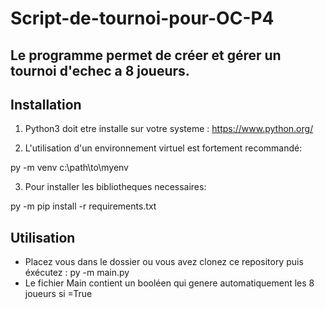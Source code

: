  Script-de-tournoi-pour-OC-P4
 =============================


Le programme permet de créer et gérer un tournoi d'echec a 8 joueurs.
--------------------------------------------------------------------------


Installation
------------
1. Python3 doit etre installe sur votre systeme : https://www.python.org/

2. L'utilisation d'un environnement virtuel est fortement recommandé:

py -m venv c:\path\to\myenv

3. Pour installer les bibliotheques necessaires:

py -m pip install -r requirements.txt


Utilisation
-----------
* Placez vous dans le dossier ou vous avez clonez ce repository puis éxécutez :
py -m main.py
* Le fichier Main contient un booléen qui genere automatiquement les 8 joueurs si =True
